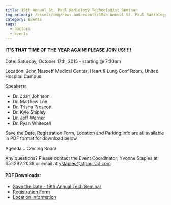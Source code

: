 ```yaml
---
title: 19th Annual St. Paul Radiology Technologist Seminar
img_primary: /assets/img/news-and-events/19th Annual St. Paul Radiology Technologist Seminar.jpg
category: Events
tags:
  - doctors
  - events
---
```

<h4>IT'S THAT TIME OF THE YEAR AGAIN! PLEASE JOIN US!!!!!</h4><p>Date: Saturday, October 17th, 2015 - starting @ 7:30am
</p><p><span></span>Location: John Nasseff Medical Center; Heart & Lung Conf Room, United Hospital Campus
</p><p>Speakers:<br>
</p><ul>
	<li>Dr. Josh Johnson</li>
	<li>Dr. Matthew Loe </li>
	<li>Dr. Trisha Prescott</li>
	<li>Dr. Kyle Shipley</li>
	<li>Dr. Jeff Werner</li>
	<li>Dr. Ryan Whitesell</li>
</ul><p>Save the Date, Registration Form, Location and Parking Info are all available in PDF format for download below.
</p><p>Agenda... Coming Soon!
</p><p>Any questions? Please contact the Event Coordinator; Yvonne Staples at 651.292.2038 or email at <a href="mailto:mailto:ystaples@stpaulrad.com">ystaples@stpaulrad.com</a>
</p><h4>PDF Downloads: </h4><ul>
	<li><a href="/assets/files/Save the Date 2015.pdf" target="_blank">Save the Date - 19th Annual Tech Seminar</a></li>
	<li><a href="/assets/files/2015 Registration Ext.pdf" target="_blank">Registration Form</a></li>
	<li><a href="/assets/files/Location Reminder 2015.pdf" target="_blank">Location Information</a></li>
</ul>